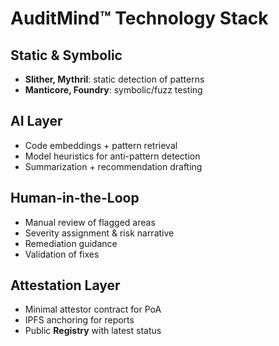 # AuditMind™ Technology Stack

## Static & Symbolic
- **Slither, Mythril**: static detection of patterns
- **Manticore, Foundry**: symbolic/fuzz testing

## AI Layer
- Code embeddings + pattern retrieval
- Model heuristics for anti-pattern detection
- Summarization + recommendation drafting

## Human-in-the-Loop
- Manual review of flagged areas
- Severity assignment & risk narrative
- Remediation guidance
- Validation of fixes

## Attestation Layer
- Minimal attestor contract for PoA
- IPFS anchoring for reports
- Public **Registry** with latest status
